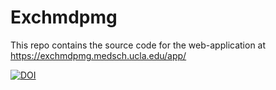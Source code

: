 # Exchmdpmg

This repo contains the source code for the web-application at https://exchmdpmg.medsch.ucla.edu/app/ 

[![DOI](https://zenodo.org/badge/561625828.svg)](https://zenodo.org/badge/latestdoi/561625828)
